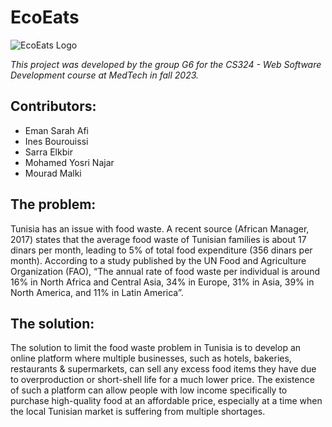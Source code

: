 # EcoEats

![EcoEats Logo](https://github.com/emansarahafi/EcoEats/assets/85173630/e1fba14f-6ca9-4db5-a277-eada9c93fb48)

*This project was developed by the group G6 for the CS324 - Web Software Development course at MedTech in fall 2023.*

## Contributors:
- Eman Sarah Afi
- Ines Bourouissi
- Sarra Elkbir
- Mohamed Yosri Najar
- Mourad Malki

## The problem:
Tunisia has an issue with food waste. A recent source (African Manager, 2017) states that the average food waste of Tunisian families is about 17 dinars per month, leading to 5% of total food expenditure (356 dinars per month). According to a study published by the UN Food and Agriculture Organization (FAO), “The annual rate of food waste per individual is around 16% in North Africa and Central Asia, 34% in Europe, 31% in Asia, 39% in North America, and 11% in Latin America”. 

## The solution:
The solution to limit the food waste problem in Tunisia is to develop an online platform where multiple businesses, such as hotels, bakeries, restaurants & supermarkets, can sell any excess food items they have due to overproduction or short-shell life for a much lower price. The existence of such a platform can allow people with low income specifically to purchase high-quality food at an affordable price, especially at a time when the local Tunisian market is suffering from multiple shortages.

